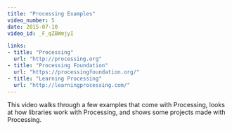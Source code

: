 ```yaml
---
title: "Processing Examples"
video_number: 5
date: 2015-07-10
video_id: _F_qZBWmjyI

links:
- title: "Processing"
  url: "http://processing.org"
- title: "Processing Foundation"
  url: "https://processingfoundation.org/"
- title: "Learning Processing"
  url: "http://learningprocessing.com/"
---
```


This video walks through a few examples that come with Processing, looks at how libraries work with Processing, and shows some projects made with Processing.
